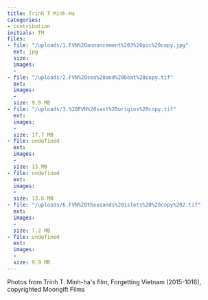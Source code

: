 ```yaml
---
title: Trinh T Minh-Ha
categories:
- contribution
initials: TM
files:
- file: "/uploads/1.FVN%20annoncement%203%20pic%20copy.jpg"
  ext: jpg
  size: 
  images:
  - 
- file: "/uploads/2.FVN%20sea%20and%20boat%20copy.tif"
  ext: 
  images:
  - 
  size: 9.9 MB
- file: "/uploads/3.%20FVN%20vast%20origins%20copy.tif"
  ext: 
  images:
  - 
  size: 17.7 MB
- file: undefined
  ext: 
  images:
  - 
  size: 13 MB
- file: undefined
  ext: 
  images:
  - 
  size: 13.6 MB
- file: "/uploads/6.FVN%20thousands%20islets%20%20copy%202.tif"
  ext: 
  images:
  - 
  size: 7.2 MB
- file: undefined
  ext: 
  images:
  - 
  size: 9.9 MB
---
```


Photos from Trinh T. Minh-ha's film, Forgetting Vietnam (2015-1016), copyrighted Moongift Films